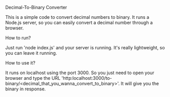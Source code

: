 Decimal-To-Binary Converter

This is a simple code to convert decimal numbers to binary. It runs a Node.js server, so you can easily convert a decimal number through a browser.

How to run?

Just run 'node index.js' and your server is running. It's really lightweight, so you can leave it running.

How to use it?

It runs on localhost using the port 3000. So you just need to open your browser and type the URL 'http:localhost:3000/to-binary/<decimal_that_you_wanna_convert_to_binary>'. It will give you the binary in response.
